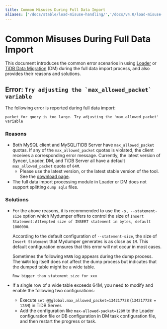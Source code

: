 ```yaml
---
title: Common Misuses During Full Data Import
aliases: ['/docs/stable/load-misuse-handling/','/docs/v4.0/load-misuse-handling/','/docs/stable/reference/tools/error-case-handling/load-misuse-handling/']
---
```


# Common Misuses During Full Data Import

This document introduces the common error scenarios in using [Loader](/loader-overview.md) or [TiDB Data Migration](https://docs.pingcap.com/tidb-data-migration/v1.0/overview) (DM) during the full data import process, and also provides their reasons and solutions.

## Error: ```Try adjusting the `max_allowed_packet` variable```

The following error is reported during full data import:

```
packet for query is too large. Try adjusting the 'max_allowed_packet' variable
```

### Reasons

* Both MySQL client and MySQL/TiDB Server have `max_allowed_packet` quotas. If any of the `max_allowed_packet` quotas is violated, the client receives a corresponding error message. Currently, the latest version of Syncer, Loader, DM, and TiDB Server all have a default `max_allowed_packet` quota of `64M`.
    * Please use the latest version, or the latest stable version of the tool. See the [download page](/download-ecosystem-tools.md).
* The full data import processing module in Loader or DM does not support splitting `dump sqls` files.

### Solutions

* For the above reasons, it is recommended to use the `-s, --statement-size` option which Mydumper offers to control the size of `Insert Statement`: `Attempted size of INSERT statement in bytes, default 1000000`.

    According to the default configuration of `--statement-size`, the size of `Insert Statement` that Mydumper generates is as close as `1M`. This default configuration ensures that this error will not occur in most cases.

    Sometimes the following `WARN` log appears during the dump process. The `WARN` log itself does not affect the dump process but indicates that the dumped table might be a wide table.

    ```
    Row bigger than statement_size for xxx
    ```

* If a single row of a wide table exceeds 64M, you need to modify and enable the following two configurations:
    * Execute `set @@global.max_allowed_packet=134217728` (`134217728 = 128M`) in TiDB Server.
    * Add the configuration like `max-allowed-packet=128M` to the Loader configuration file or DB configuration in DM task configuration file, and then restart the progress or task.